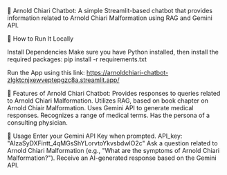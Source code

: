 🧠 Arnold Chiari Chatbot: A simple Streamlit-based chatbot that provides information related to Arnold Chiari Malformation using RAG and Gemini API.

🚀 How to Run It Locally

Install Dependencies Make sure you have Python installed, then install the required packages:
pip install -r requirements.txt

Run the App using this link: https://arnoldchiari-chatbot-zlgktcnjxewveptepgzc8a.streamlit.app/

🏥 Features of Arnold Chiari Chatbot: 
Provides responses to queries related to Arnold Chiari Malformation. 
Utilizes RAG, based on book chapter on Arnold Chiair Malformation. 
Uses Gemini API to generate medical responses. 
Recognizes a range of medical terms. 
Has the persona of a consulting physician. 

🔑 Usage Enter your Gemini API Key when prompted. API_key: "AIzaSyDXFintt_4qMGsShYLorvtoYkvsbdwlO2c" Ask a question related to Arnold Chiari Malformation (e.g., "What are the symptoms of Arnold Chiari Malformation?"). Receive an AI-generated response based on the Gemini API.
